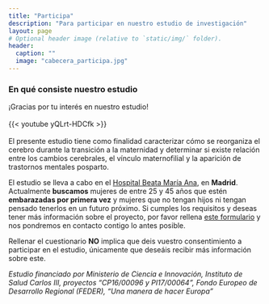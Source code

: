 ```yaml
---
title: "Participa"
description: "Para participar en nuestro estudio de investigación"
layout: page
# Optional header image (relative to `static/img/` folder).
header:
  caption: ""
  image: "cabecera_participa.jpg"
---
```


### En qué consiste nuestro estudio

¡Gracias por tu interés en nuestro estudio! 
\
\
{{< youtube yQLrt-HDCfk >}}
\
\
El presente estudio tiene como finalidad caracterizar cómo se reorganiza el cerebro durante la transición a la maternidad y determinar si existe relación entre los cambios cerebrales, el vínculo maternofilial y la aparición de trastornos mentales posparto. 

El estudio se lleva a cabo en el [Hospital Beata María Ana](<https://www.google.com/maps/place/Hospital+Beata+Mar%C3%ADa+Ana/@40.418121,-3.6681229,15z/data=!4m5!3m4!1s0x0:0xcc75276c165a9f7f!8m2!3d40.418121!4d-3.6681229?sa=X&ved=2ahUKEwj7t-SrqeLwAhVk8OAKHTfABIYQ_BIwFXoECEUQBQ&shorturl=1>), en **Madrid**. Actualmente **buscamos** mujeres de entre 25 y 45 años que estén **embarazadas por primera vez** y mujeres que no tengan hijos ni tengan pensado tenerlos en un futuro próximo. Si cumples los requisitos y deseas tener más información sobre el proyecto, por favor rellena [este formulario](<https://forms.office.com/pages/responsepage.aspx?id=KUxRa5EjMUi3dITzXEW_AXbnTZpslIlGrfjJg-Ysz71UMUZXTFBSVlkxVTRIT1o3QUxONEtYMzY3USQlQCN0PWcu>) y nos pondremos en contacto contigo lo antes posible. 

Rellenar el cuestionario **NO** implica que deis vuestro consentimiento a participar en el estudio, únicamente que deseáis recibir más información sobre este.  

*Estudio financiado por Ministerio de Ciencia e Innovación, Instituto de Salud Carlos III, proyectos “CP16/00096 y PI17/00064”, Fondo Europeo de Desarrollo Regional (FEDER), “Una manera de hacer Europa”*
